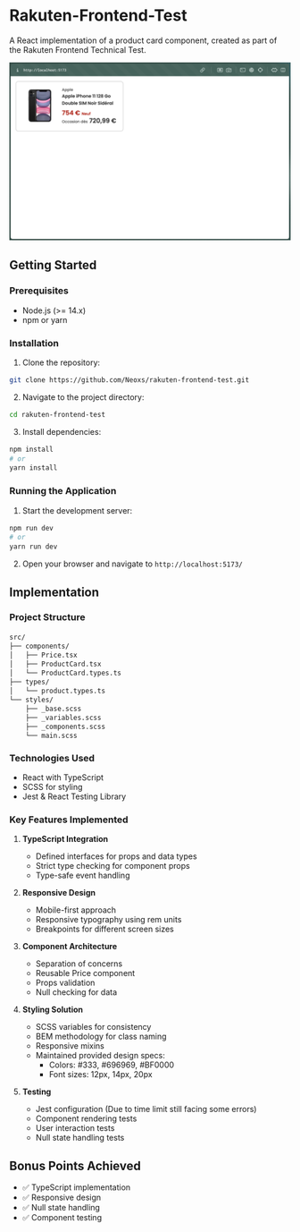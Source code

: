 # Rakuten-Frontend-Test

A React implementation of a product card component, created as part of the Rakuten Frontend Technical Test.

![Screenshot of the Application](src/assets/img/screenshot-product-card.png)

## Getting Started

### Prerequisites

- Node.js (>= 14.x)
- npm or yarn

### Installation

1. Clone the repository:

```bash
git clone https://github.com/Neoxs/rakuten-frontend-test.git
```

2. Navigate to the project directory:

```bash
cd rakuten-frontend-test
```

3. Install dependencies:

```bash
npm install
# or
yarn install
```

### Running the Application

1. Start the development server:

```bash
npm run dev
# or
yarn run dev
```

2. Open your browser and navigate to `http://localhost:5173/`

## Implementation

### Project Structure

```
src/
├── components/
│   ├── Price.tsx
│   ├── ProductCard.tsx
│   └── ProductCard.types.ts
├── types/
│   └── product.types.ts
└── styles/
    ├── _base.scss
    ├── _variables.scss
    ├── _components.scss
    └── main.scss
```

### Technologies Used

- React with TypeScript
- SCSS for styling
- Jest & React Testing Library

### Key Features Implemented

1. **TypeScript Integration**

   - Defined interfaces for props and data types
   - Strict type checking for component props
   - Type-safe event handling

2. **Responsive Design**

   - Mobile-first approach
   - Responsive typography using rem units
   - Breakpoints for different screen sizes

3. **Component Architecture**

   - Separation of concerns
   - Reusable Price component
   - Props validation
   - Null checking for data

4. **Styling Solution**

   - SCSS variables for consistency
   - BEM methodology for class naming
   - Responsive mixins
   - Maintained provided design specs:
     - Colors: #333, #696969, #BF0000
     - Font sizes: 12px, 14px, 20px

5. **Testing**
   - Jest configuration (Due to time limit still facing some errors)
   - Component rendering tests
   - User interaction tests
   - Null state handling tests

## Bonus Points Achieved

- ✅ TypeScript implementation
- ✅ Responsive design
- ✅ Null state handling
- ✅ Component testing
